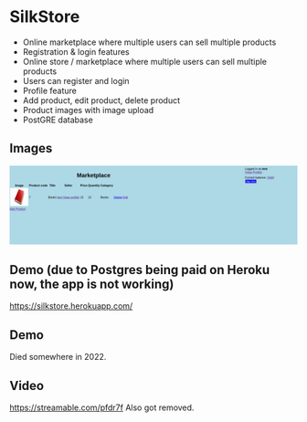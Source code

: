 # SilkStore

- Online marketplace where multiple users can sell multiple products
- Registration & login features
- Online store / marketplace where multiple users can sell multiple products
- Users can register and login
- Profile feature
- Add product, edit product, delete product
- Product images with image upload
- PostGRE database

## Images

![Test](demo_images/Test.png)

## Demo (due to Postgres being paid on Heroku now, the app is not working)

https://silkstore.herokuapp.com/

## Demo

Died somewhere in 2022.

## Video

https://streamable.com/pfdr7f
Also got removed.

